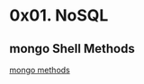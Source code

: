 # 0x01. NoSQL

## mongo Shell Methods

[mongo methods](https://www.mongodb.com/docs/manual/reference/method/)
